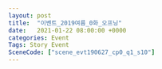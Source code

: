```yaml
---
layout: post
title:  "이벤트_2019여름_0화_오프닝"
date:   2021-01-22 08:00:00 +0000
categories: Event
Tags: Story Event
SceneCode: ["scene_evt190627_cp0_q1_s10"]
---
```

